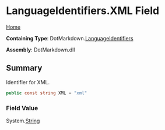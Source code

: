 <a name="_top"></a>

# LanguageIdentifiers\.XML Field

[Home](../../../README.md#_top)

**Containing Type**: DotMarkdown\.[LanguageIdentifiers](../README.md#_top)

**Assembly**: DotMarkdown\.dll

## Summary

Identifier for XML\.

```csharp
public const string XML = "xml"
```

### Field Value

System\.[String](https://docs.microsoft.com/en-us/dotnet/api/system.string)